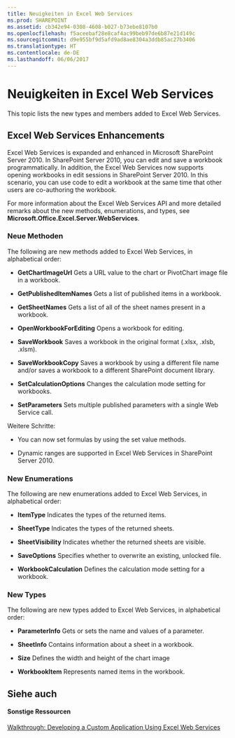 ```yaml
---
title: Neuigkeiten in Excel Web Services
ms.prod: SHAREPOINT
ms.assetid: cb342e94-0308-4608-b027-b73ebe8107b0
ms.openlocfilehash: f5aceebaf28e8caf4ac99beb97de6b87e21d149c
ms.sourcegitcommit: d9e955bf9d5afd9ad8ae8304a3ddb85ac27b3406
ms.translationtype: HT
ms.contentlocale: de-DE
ms.lasthandoff: 06/06/2017
---
```

# <a name="whats-new-in-excel-web-services"></a>Neuigkeiten in Excel Web Services

This topic lists the new types and members added to Excel Web Services.
  
    
    


## <a name="excel-web-services-enhancements"></a>Excel Web Services Enhancements

Excel Web Services is expanded and enhanced in Microsoft SharePoint Server 2010. In SharePoint Server 2010, you can edit and save a workbook programmatically. In addition, the Excel Web Services now supports opening workbooks in edit sessions in SharePoint Server 2010. In this scenario, you can use code to edit a workbook at the same time that other users are co-authoring the workbook.
  
    
    
For more information about the Excel Web Services API and more detailed remarks about the new methods, enumerations, and types, see **Microsoft.Office.Excel.Server.WebServices**.
  
    
    

### <a name="new-methods"></a>Neue Methoden

The following are new methods added to Excel Web Services, in alphabetical order: 
  
    
    

- **GetChartImageUrl** Gets a URL value to the chart or PivotChart image file in a workbook.
    
  
- **GetPublishedItemNames** Gets a list of published items in a workbook.
    
  
- **GetSheetNames** Gets a list of all of the sheet names present in a workbook.
    
  
- **OpenWorkbookForEditing** Opens a workbook for editing.
    
  
- **SaveWorkbook** Saves a workbook in the original format (.xlsx, .xlsb, .xlsm).
    
  
- **SaveWorkbookCopy** Saves a workbook by using a different file name and/or saves a workbook to a different SharePoint document library.
    
  
- **SetCalculationOptions** Changes the calculation mode setting for workbooks.
    
  
- **SetParameters** Sets multiple published parameters with a single Web Service call.
    
  
Weitere Schritte:
  
    
    

- You can now set formulas by using the set value methods.
    
  
- Dynamic ranges are supported in Excel Web Services in SharePoint Server 2010.
    
  

### <a name="new-enumerations"></a>New Enumerations

The following are new enumerations added to Excel Web Services, in alphabetical order:
  
    
    

- **ItemType** Indicates the types of the returned items.
    
  
- **SheetType** Indicates the types of the returned sheets.
    
  
- **SheetVisibility** Indicates whether the returned sheets are visible.
    
  
- **SaveOptions** Specifies whether to overwrite an existing, unlocked file.
    
  
- **WorkbookCalculation** Defines the calculation mode setting for a workbook.
    
  

### <a name="new-types"></a>New Types

The following are new types added to Excel Web Services, in alphabetical order:
  
    
    

- **ParameterInfo** Gets or sets the name and values of a parameter.
    
  
- **SheetInfo** Contains information about a sheet in a workbook.
    
  
- **Size** Defines the width and height of the chart image
    
  
- **WorkbookItem** Represents named items in the workbook.
    
  

## <a name="see-also"></a>Siehe auch


#### <a name="other-resources"></a>Sonstige Ressourcen


  
    
    
 [Walkthrough: Developing a Custom Application Using Excel Web Services](walkthrough-developing-a-custom-application-using-excel-web-services)
